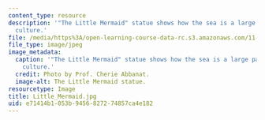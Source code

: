 ```yaml
---
content_type: resource
description: '"The Little Mermaid" statue shows how the sea is a large part of Danish
  culture.'
file: /media/https%3A/open-learning-course-data-rc.s3.amazonaws.com/11-027-city-to-city-comparing-researching-and-writing-about-cities-spring-2006/e71414b1053b9456827274857ca4e182_Little_Mermaid.jpg
file_type: image/jpeg
image_metadata:
  caption: '"The Little Mermaid" statue shows how the sea is a large part of Danish
    culture.'
  credit: Photo by Prof. Cherie Abbanat.
  image-alt: The Little Mermaid statue.
resourcetype: Image
title: Little_Mermaid.jpg
uid: e71414b1-053b-9456-8272-74857ca4e182
---
```

